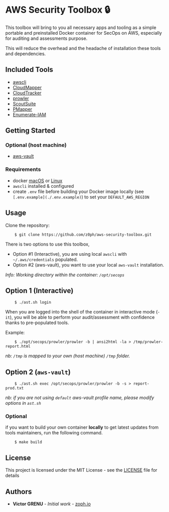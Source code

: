 # AWS Security Toolbox :lock:

This toolbox will bring to you all necessary apps and tooling as a simple portable and preinstalled Docker container for SecOps on AWS, especially for auditing and assessments purpose.

This will reduce the overhead and the headache of installation these tools and dependencies.

## Included Tools

- [awscli](https://aws.amazon.com/cli/)
- [CloudMapper](https://github.com/duo-labs/cloudmapper)
- [CloudTracker](https://github.com/duo-labs/cloudtracker)
- [prowler](https://github.com/toniblyx/prowler)
- [ScoutSuite](https://github.com/nccgroup/ScoutSuite)
- [PMapper](https://github.com/nccgroup/PMapper)
- [Enumerate-IAM](https://github.com/andresriancho/enumerate-iam)

## Getting Started

### Optional (host machine)

- [aws-vault](https://github.com/99designs/aws-vault)

### Requirements

- docker [macOS](https://docs.docker.com/docker-for-mac/) or [Linux](https://docs.docker.com/install/linux/docker-ce/debian/)
- `awscli` installed & configured
- create `.env` file before building your Docker image locally (see `[.env.example](./.env.example)`) to set your `DEFAULT_AWS_REGION`

## Usage

Clone the repository:

        $ git clone https://github.com/z0ph/aws-security-toolbox.git

There is two options to use this toolbox,

- Option #1 (Interactive), you are using local `awscli` with `~/.aws/credentials` populated.
- Option #2 (aws-vault), you want to use your local `aws-vault` installation.

*Info: Working directory within the container: `/opt/secops`*

## Option 1 (Interactive)

        $ ./ast.sh login

When you are logged into the shell of the container in interactive mode (`-it`), you will be able to perform your audit/assessment with confidence thanks to pre-populated tools.

Example:

        $ ./opt/secops/prowler/prowler -b | ansi2html -la > /tmp/prowler-report.html

*nb: `/tmp` is mapped to your own (host machine) `/tmp` folder.*

## Option 2 (`aws-vault`)

        $ ./ast.sh exec /opt/secops/prowler/prowler -b -s > report-prod.txt 

*nb: if you are not using `default` aws-vault profile name, please modify options in `ast.sh`*

### Optional

if you want to build your own container **locally** to get latest updates from tools maintainers, run the following command.

        $ make build

## License

This project is licensed under the MIT License - see the [LICENSE](LICENSE) file for details

## Authors

* **Victor GRENU** - *Initial work* - [zoph.io](https://github.com/zoph-io)